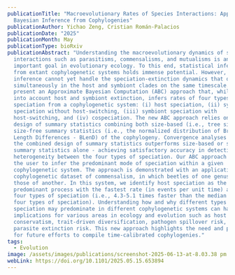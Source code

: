 ```yaml
---
publicationTitle: "Macroevolutionary Rates of Species Interactions: Approximate
  Bayesian Inference from Cophylogenies"
publicationAuthor: Yichao Zeng, Cristian Román-Palacios
publicationDate: "2025"
publicationMonth: May
publicationType: bioRxiv
publicationAbstract: "Understanding the macroevolutionary dynamics of species
  interactions such as parasitisms, commensalisms, and mutualisms is an
  important goal in evolutionary ecology. To this end, statistical inference
  from extant cophylogenetic systems holds immense potential. However, such
  inference cannot yet handle the speciation-extinction dynamics that occur
  simultaneously in the host and symbiont clades on the same timescale. Here we
  present an Approximate Bayesian Computation (ABC) approach that, while taking
  into account host and symbiont extinction, infers rates of four types of
  speciation from a cophylogenetic system: (i) host speciation, (ii) symbiont
  speciation without host-switching, (iii) symbiont speciation with
  host-switching, and (iv) cospeciation. The new ABC approach relies on a novel
  design of summary statistics combining both size-based (i.e., tree sizes) and
  size-free summary statistics (i.e., the normalized distribution of Branch
  Length Differences - BLenD) of the cophylogeny. Convergence analyses show that
  the combined design of summary statistics outperforms size-based or size-free
  summary statistics alone - achieving satisfactory accuracy in detecting rate
  heterogeneity between the four types of speciation. Our ABC approach allows
  the user to infer the predominant mode of speciation within a given
  cophylogenetic system. The approach is demonstrated with an application to a
  cophylogenetic dataset of commensalism, in which beetles of one genus mimic
  those of another. In this system, we identify host speciation as the
  predominant process with the fastest rate (in events per unit time) among all
  four types of speciation (i.e., 4.3-5.1 times faster than the median among all
  four types of speciation). Understanding how and why different types of
  speciation may predominate in different cophylogenetic systems can have
  implications for various areas in ecology and evolution such as host
  conservatism, trait-driven diversification, pathogen spillover risk, and
  parasite extinction risk. This new approach highlights the need and potential
  for future efforts to compile time-calibrated cophylogenies."
tags:
  - Evolution
image: /assets/images/publications/screenshot-2025-06-13-at-8.03.38 pm.png
webLink: https://doi.org/10.1101/2025.05.15.653894
---
```

